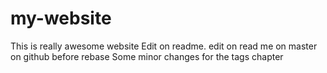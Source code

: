 # my-website
This is really awesome website 
Edit on readme. 
edit on read me on master on github before rebase
Some minor changes for the tags chapter